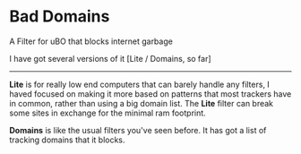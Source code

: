 # Bad Domains
A Filter for uBO that blocks internet garbage

I have got several versions of it [Lite / Domains, so far]

___

**Lite** is for really low end computers that can barely handle any filters, I haved focused on making it more based on patterns that most trackers have in common, rather than using a big domain list.
The **Lite** filter can break some sites in exchange for the minimal ram footprint.

**Domains** is like the usual filters you've seen before. It has got a list of tracking domains that it blocks.

